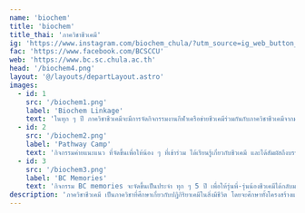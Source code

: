 ```yaml
---
name: 'biochem'
title: 'biochem'
title_thai: 'ภาควิชาชีวเคมี'
ig: 'https://www.instagram.com/biochem_chula/?utm_source=ig_web_button_share_sheet'
fac: 'https://www.facebook.com/BCSCCU'
web: 'https://www.bc.sc.chula.ac.th'
head: '/biochem4.png'
layout: '@/layouts/departLayout.astro'
images:
  - id: 1
    src: '/biochem1.png'
    label: 'Biochem Linkage'
    text: 'ในทุก ๆ ปี ภาควิชาชีวเคมีจะมีการจัดกิจกรรมงานกีฬาเครือข่ายชีวเคมีร่วมกันกับภาควิชาชีวเคมีจากมหาวิทยาลัยอื่น ๆ เช่น ม.ขอนแก่น ม.เกษตรศาสตร์ และม.บูรพา'
  - id: 2
    src: '/biochem2.png'
    label: 'Pathway Camp'
    text: 'กิจกรรมค่ายแนะแนว ที่จัดขึ้นเพื่อให้น้อง ๆ ที่เข้าร่วม ได้เรียนรู้เกี่ยวกับชีวเคมี และได้สัมผัสถึงบรรยากาศในภาควิชามากยิ่งขึ้น ผ่านการทำกิจกรรมต่าง ๆ'
  - id: 3
    src: '/biochem3.png'
    label: 'BC Memories'
    text: 'กิจกรรม BC memories จะจัดขึ้นเป็นประจำ ทุก ๆ 5 ปี เพื่อให้รุ่นพี่-รุ่นน้องชีวเคมีได้กลับมาพบกัน และได้ทำกิจกรรมร่วมกันเพื่อสานสัมพันธ์ให้แน่นแฟ้นมากยิ่งขึ้น'
description: 'ภาควิชาชีวเคมี เป็นภาควิชาที่ศึกษาเกี่ยวกับปฏิกิริยาเคมีในสิ่งมีชีวิต โดยจะศึกษาทั้งโครงสร้างและหน้าที่ของสารชีวโมเลกุล ได้แก่ โปรตีน คาร์โบไฮเดรต ไขมัน และกรดนิวคลีอิก ซึ่งเป็นการประยุกต์ใช้ความรู้ในด้านต่าง ๆ เพื่อทำความเข้าใจกระบวนการทางชีวภาพในระดับโมเลกุล'
---
```

